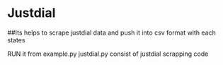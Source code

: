 # Justdial
##Its helps to scrape justdial data and push it into csv format with each states

RUN it from example.py
justdial.py consist of justdial scrapping code
